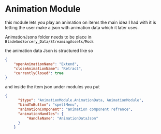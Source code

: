 # Animation Module
this module lets you play an animation on items
the main idea I had with it is letting the user make
a json with animation data which it later uses.

AnimationJsons folder needs to be place in `BladeAndSorcery_Data/StreamingAssets/Mods`

the animation data Json is structured like so

```json
{
	"openAnimationName": "Extend",
	"closeAnimationName": "Retract",
	"currentlyClosed": true
}
```
and inside the item json under modules you put

```json
{
	  "$type": "AnimationModule.AnimationData, AnimationModule",
	  "bindToButton": "spellMenu",
	  "animationComponent": "animation component refrence",
	  "animationHandles": {
		  "HandleName": "AnimationDataJson"
	  }
	}
``` 
